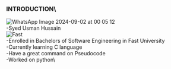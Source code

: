 ### INTRODUCTION\
![WhatsApp Image 2024-09-02 at 00 05 12](https://github.com/user-attachments/assets/f73844c8-e603-4bbd-b93a-90dac8c05bd9)\
-Syed Usman Hussain\
![Fast](https://github.com/user-attachments/assets/15f553e7-002f-47bc-bab7-a82e7bcdeb6a)\
-Enrolled in Bachelors of Software Engineering in Fast University\
-Currently learning C language\
-Have a great command on Pseudocode\
-Worked on python\

